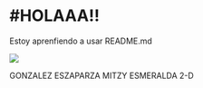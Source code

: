 # #HOLAAA!!
Estoy aprenfiendo a usar README.md

![](https://media.giphy.com/media/14i7ovebS1dxEA/giphy.gif)

GONZALEZ ESZAPARZA MITZY ESMERALDA 2-D 
